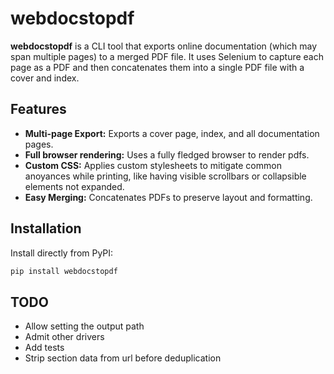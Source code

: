 # webdocstopdf

**webdocstopdf** is a CLI tool that exports online documentation (which may span multiple pages) to a merged PDF file. It uses Selenium to capture each page as a PDF and then concatenates them into a single PDF file with a cover and index. 

## Features

- **Multi-page Export:** Exports a cover page, index, and all documentation pages.
- **Full browser rendering:** Uses a fully fledged browser to render pdfs.
- **Custom CSS:** Applies custom stylesheets to mitigate common anoyances while printing, like having visible scrollbars or collapsible elements not expanded.
- **Easy Merging:** Concatenates PDFs to preserve layout and formatting.

## Installation

Install directly from PyPI:

```bash
pip install webdocstopdf
```

## TODO

- Allow setting the output path
- Admit other drivers
- Add tests
- Strip section data from url before deduplication
